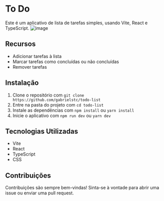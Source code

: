 # To Do 

Este é um aplicativo de lista de tarefas simples, usando Vite, React e TypeScript.
![image](https://user-images.githubusercontent.com/15615264/216530258-08ec400a-b1b7-4dd9-85a7-8e6bb2d1c311.png)

## Recursos
- Adicionar tarefas à lista
- Marcar tarefas como concluídas ou não concluídas
- Remover tarefas

## Instalação
1. Clone o repositório com `git clone https://github.com/gabrielstc/todo-list`
2. Entre na pasta do projeto com `cd todo-list`
3. Instale as dependências com `npm install` ou `yarn install`
4. Inicie o aplicativo com `npm run dev` ou `yarn dev`




## Tecnologias Utilizadas
- Vite
- React
- TypeScript
- CSS

## Contribuições
Contribuições são sempre bem-vindas! Sinta-se à vontade para abrir uma issue ou enviar uma pull request.

